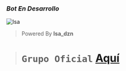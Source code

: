 ### *Bot En Desarrollo*
![Isa](https://i.ibb.co/hfk3T0Q/file.jpg)
> Powered By **Isa_dzn**

> # `Grupo Oficial` **[Aquí](https://chat.whatsapp.com/ExmoRYykMLSGehQRGIuxHP)**